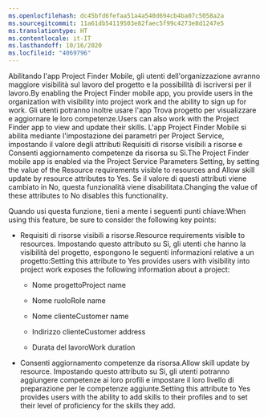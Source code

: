```yaml
---
ms.openlocfilehash: dc45bfd6fefaa51a4a540d694cb4ba07c5058a2a
ms.sourcegitcommit: 11a61db54119503e82faec5f99c4273e8d1247e5
ms.translationtype: HT
ms.contentlocale: it-IT
ms.lasthandoff: 10/16/2020
ms.locfileid: "4069796"
---
```

<span data-ttu-id="9e93f-101">Abilitando l'app Project Finder Mobile, gli utenti dell'organizzazione avranno maggiore visibilità sul lavoro del progetto e la possibilità di iscriversi per il lavoro.</span><span class="sxs-lookup"><span data-stu-id="9e93f-101">By enabling the Project Finder mobile app, you provide users in the organization with visibility into project work and the ability to sign up for work.</span></span> <span data-ttu-id="9e93f-102">Gli utenti potranno inoltre usare l'app Trova progetto per visualizzare e aggiornare le loro competenze.</span><span class="sxs-lookup"><span data-stu-id="9e93f-102">Users can also work with the Project Finder app to view and update their skills.</span></span> <span data-ttu-id="9e93f-103">L'app Project Finder Mobile si abilita mediante l'impostazione dei parametri per Project Service, impostando il valore degli attributi Requisiti di risorse visibili a risorse e Consenti aggiornamento competenze da risorsa su Sì.</span><span class="sxs-lookup"><span data-stu-id="9e93f-103">The Project Finder mobile app is enabled via the Project Service Parameters Setting, by setting the value of the Resource requirements visible to resources and Allow skill update by resource attributes to Yes.</span></span> <span data-ttu-id="9e93f-104">Se il valore di questi attributi viene cambiato in No, questa funzionalità viene disabilitata.</span><span class="sxs-lookup"><span data-stu-id="9e93f-104">Changing the value of these attributes to No disables this functionality.</span></span>  
  
 <span data-ttu-id="9e93f-105">Quando usi questa funzione, tieni a mente i seguenti punti chiave:</span><span class="sxs-lookup"><span data-stu-id="9e93f-105">When using this feature, be sure to consider the following key points:</span></span>  
  
-   <span data-ttu-id="9e93f-106">Requisiti di risorse visibili a risorse.</span><span class="sxs-lookup"><span data-stu-id="9e93f-106">Resource requirements visible to resources.</span></span> <span data-ttu-id="9e93f-107">Impostando questo attributo su Sì, gli utenti che hanno la visibilità del progetto, espongono le seguenti informazioni relative a un progetto:</span><span class="sxs-lookup"><span data-stu-id="9e93f-107">Setting this attribute to Yes provides users with visibility into project work exposes the following information about a project:</span></span>  
  
    -   <span data-ttu-id="9e93f-108">Nome progetto</span><span class="sxs-lookup"><span data-stu-id="9e93f-108">Project name</span></span>  
  
    -   <span data-ttu-id="9e93f-109">Nome ruolo</span><span class="sxs-lookup"><span data-stu-id="9e93f-109">Role name</span></span>  
  
    -   <span data-ttu-id="9e93f-110">Nome cliente</span><span class="sxs-lookup"><span data-stu-id="9e93f-110">Customer name</span></span>  
  
    -   <span data-ttu-id="9e93f-111">Indirizzo cliente</span><span class="sxs-lookup"><span data-stu-id="9e93f-111">Customer address</span></span>  
  
    -   <span data-ttu-id="9e93f-112">Durata del lavoro</span><span class="sxs-lookup"><span data-stu-id="9e93f-112">Work duration</span></span>  
  
-   <span data-ttu-id="9e93f-113">Consenti aggiornamento competenze da risorsa.</span><span class="sxs-lookup"><span data-stu-id="9e93f-113">Allow skill update by resource.</span></span> <span data-ttu-id="9e93f-114">Impostando questo attributo su Sì, gli utenti potranno aggiungere competenze ai loro profili e impostare il loro livello di preparazione per le competenze aggiunte.</span><span class="sxs-lookup"><span data-stu-id="9e93f-114">Setting this attribute to Yes provides users with the ability to add skills to their profiles and to set their level of proficiency for the skills they add.</span></span>